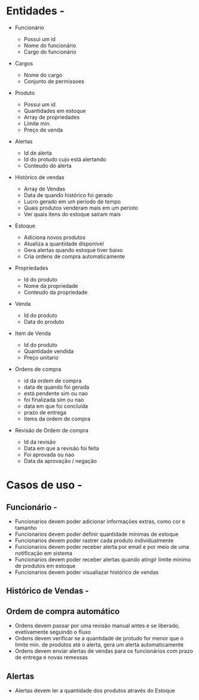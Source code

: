 # Entidades -

- Funcionário

  - Possui um id
  - Nome do funcionário
  - Cargo do funcionário

- Cargos
  - Nome do cargo
  - Conjunto de permissoes

- Produto

  - Possui um id
  - Quantidades em estoque
  - Array de propriedades
  - Limite min.
  - Preço de venda

- Alertas

  - Id de alerta
  - Id do protudo cujo está alertando
  - Conteudo do alerta

- Histórico de vendas

  - Array de Vendas
  - Data de quando histórico foi gerado
  - Lucro gerado em um periodo de tempo
  - Quais produtos venderam mais em um perioto
  - Ver quais itens do estoque sairam mais

- Estoque

  - Adiciona novos produtos
  - Atualiza a quantidade disponível
  - Gera alertas quando estoque tiver baixo
  - Cria ordens de compra automaticamente

- Propriedades

  - Id do produto
  - Nome da propriedade
  - Conteudo da propriedade

- Venda

  - Id do produto
  - Data do produto

- Item de Venda

  - Id do produto
  - Quantidade vendida
  - Preço unitario

- Ordens de compra

  - id da ordem de compra
  - data de quando foi gerada
  - está pendente sim ou nao
  - foi finalizada sim ou nao
  - data em que foi concluída
  - prazo de entrega
  - items da ordem de compra

- Revisão de Ordem de compra

  - Id da revisão
  - Data em que a revisão foi feita
  - Foi aprovada ou nao
  - Data da aprovação / negação

# Casos de uso -

## Funcionário -

- Funcionarios devem poder adicionar informações extras, como cor e tamanho
- Funcionarios devem poder definir quantidade mínimas de estoque
- Funcionarios devem poder rastrer cada produto individualmente
- Funcionarios devem poder receber alerta por email e por meio de uma notificação em sistema
- Funcionarios devem poder receber alertas quando atingir limite mínimo de produtos em estoque
- Funcionarios devem poder visualiazar histórico de vendas

## Histórico de Vendas -

## Ordem de compra automático

- Ordens devem passar por uma revisão manual antes e se liberado, evetivamente seguindo o fluxo
- Ordens devem verificar se a quantidade de protudo for menor que o limite min. de produtos até o alerta, gera um alerta automaticamente
- Ordens devem enviar alertas de vendas para os funcionários com prazo de entrega e novas remessas

## Alertas

- Alertas devem ler a quantidade dos produtos através do Estoque
